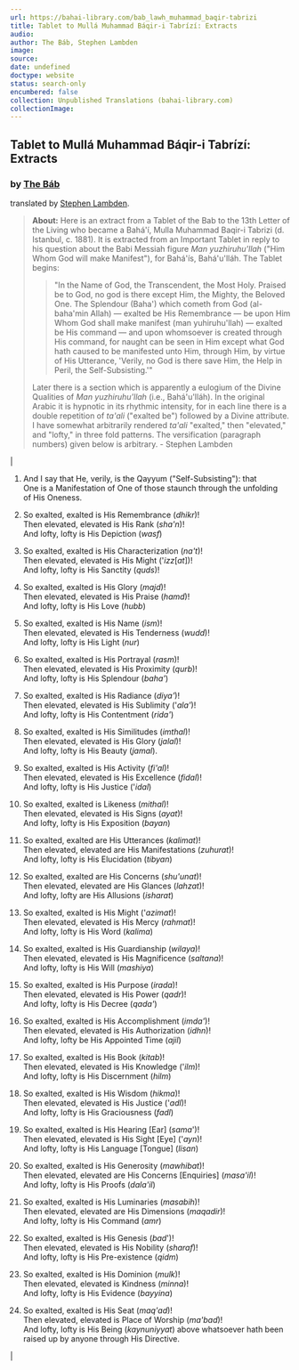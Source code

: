 ```yaml
---
url: https://bahai-library.com/bab_lawh_muhammad_baqir-tabrizi
title: Tablet to Mullá Muhammad Báqir-i Tabrízí: Extracts
audio: 
author: The Báb, Stephen Lambden
image: 
source: 
date: undefined
doctype: website
status: search-only
encumbered: false
collection: Unpublished Translations (bahai-library.com)
collectionImage: 
---
```



## Tablet to Mullá Muhammad Báqir-i Tabrízí: Extracts

### by [The Báb](https://bahai-library.com/author/Báb,+The)

translated by [Stephen Lambden](https://bahai-library.com/author/Stephen%20Lambden).


> **About:** Here is an extract from a Tablet of the Bab to the 13th Letter of the Living who became a Bahá'í, Mulla Muhammad Baqir-i Tabrizi (d. Istanbul, c. 1881). It is extracted from an Important Tablet in reply to his question about the Babi Messiah figure _Man yuzhiruhu'llah_ ("Him Whom God will make Manifest"), for Bahá'ís, Bahá'u'lláh. The Tablet begins:
> 
> > "In the Name of God, the Transcendent, the Most Holy. Praised be to God, no god is there except Him, the Mighty, the Beloved One. The Splendour (Baha') which cometh from God (al-baha'min Allah) — exalted be His Remembrance — be upon Him Whom God shall make manifest (man yuhiruhu'llah) — exalted be His command — and upon whomsoever is created through His command, for naught can be seen in Him except what God hath caused to be manifested unto Him, through Him, by virtue of His Utterance, 'Verily, no God is there save Him, the Help in Peril, the Self-Subsisting.'"
> 
> Later there is a section which is apparently a eulogium of the Divine Qualities of _Man yuzhiruhu'llah_ (i.e., Bahá'u'lláh). In the original Arabic it is hypnotic in its rhythmic intensity, for in each line there is a double repetition of _ta'ali_ ("exalted be") followed by a Divine attribute. I have somewhat arbitrarily rendered _ta'ali_ "exalted," then "elevated," and "lofty," in three fold patterns. The versification (paragraph numbers) given below is arbitrary. - Stephen Lambden

| 
1.  And I say that He, verily, is the Qayyum ("Self-Subsisting"): that  
    One is a Manifestation of One of those staunch through the unfolding  
    of His Oneness.
    
2.  So exalted, exalted is His Remembrance (_dhikr_)!  
    Then elevated, elevated is His Rank (_sha'n_)!  
    And lofty, lofty is His Depiction (_wasf_)
    
3.  So exalted, exalted is His Characterization (_na't_)!  
    Then elevated, elevated is His Might ('_izz_\[_at_\])!  
    And lofty, lofty is His Sanctity (_quds_)!
    
4.  So exalted, exalted is His Glory (_majd_)!  
    Then elevated, elevated is His Praise (_hamd_)!  
    And lofty, lofty is His Love (_hubb_)
    
5.  So exalted, exalted is His Name (_ism_)!  
    Then elevated, elevated is His Tenderness (_wudd_)!  
    And lofty, lofty is His Light (_nur_)
    
6.  So exalted, exalted is His Portrayal (_rasm_)!  
    Then elevated, elevated is His Proximity (_qurb_)!  
    And lofty, lofty is His Splendour (_baha'_)
    
7.  So exalted, exalted is His Radiance (_diya'_)!  
    Then elevated, elevated is His Sublimity ('_ala'_)!  
    And lofty, lofty is His Contentment (_rida'_)
    
8.  So exalted, exalted is His Similitudes (_imthal_)!  
    Then elevated, elevated is His Glory (_jalal_)!  
    And lofty, lofty is His Beauty (_jamal_).
    
9.  So exalted, exalted is His Activity (_fi'al_)!  
    Then elevated, elevated is His Excellence (_fidal_)!  
    And lofty, lofty is His Justice ('_idal_)
    
10.  So exalted, exalted is Likeness (_mithal_)!  
    Then elevated, elevated is His Signs (_ayat_)!  
    And lofty, lofty is His Exposition (_bayan_)
    
11.  So exalted, exalted are His Utterances (_kalimat_)!  
    Then elevated, elevated are His Manifestations (_zuhurat_)!  
    And lofty, lofty is His Elucidation (_tibyan_)
    
12.  So exalted, exalted are His Concerns (_shu'unat_)!  
    Then elevated, elevated are His Glances (_lahzat_)!  
    And lofty, lofty are His Allusions (_isharat_)
    
13.  So exalted, exalted is His Might ('_azimat_)!  
    Then elevated, elevated is His Mercy (_rahmat_)!  
    And lofty, lofty is His Word (_kalima_)
    
14.  So exalted, exalted is His Guardianship (_wilaya_)!  
    Then elevated, elevated is His Magnificence (_saltana_)!  
    And lofty, lofty is His Will (_mashiya_)
    
15.  So exalted, exalted is His Purpose (_irada_)!  
    Then elevated, elevated is His Power (_qadr_)!  
    And lofty, lofty is His Decree (_qada'_)
    
16.  So exalted, exalted is His Accomplishment (_imda'_)!  
    Then elevated, elevated is His Authorization (_idhn_)!  
    And lofty, lofty be His Appointed Time (_ajil_)
    
17.  So exalted, exalted is His Book (_kitab_)!  
    Then elevated, elevated is His Knowledge ('_ilm_)!  
    And lofty, lofty is His Discernment (_hilm_)
    
18.  So exalted, exalted is His Wisdom (_hikma_)!  
    Then elevated, elevated is His Justice ('_adl_)!  
    And lofty, lofty is His Graciousness (_fadl_)
    
19.  So exalted, exalted is His Hearing \[Ear\] (_sama_')!  
    Then elevated, elevated is His Sight \[Eye\] ('_ayn_)!  
    And lofty, lofty is His Language \[Tongue\] (_lisan_)
    
20.  So exalted, exalted is His Generosity (_mawhibat_)!  
    Then elevated, elevated are His Concerns \[Enquiries\] (_masa'il_)!  
    And lofty, lofty is His Proofs (_dala'il_)
    
21.  So exalted, exalted is His Luminaries (_masabih_)!  
    Then elevated, elevated are His Dimensions (_maqadir_)!  
    And lofty, lofty is His Command (_amr_)
    
22.  So exalted, exalted is His Genesis (_bad_')!  
    Then elevated, elevated is His Nobility (_sharaf_)!  
    And lofty, lofty is His Pre-existence (_qidm_)
    
23.  So exalted, exalted is His Dominion (_mulk_)!  
    Then elevated, elevated is Kindness (_minna_)!  
    And lofty, lofty is His Evidence (_bayyina_)
    
24.  So exalted, exalted is His Seat (_maq'ad_)!  
    Then elevated, elevated is Place of Worship (_ma'bad_)!  
    And lofty, lofty is His Being (_kaynuniyyat_) above whatsoever hath been  
    raised up by anyone through His Directive.

 |